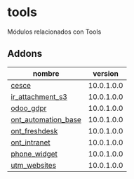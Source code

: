 tools
=========
Módulos relacionados con Tools


Addons
----------------
nombre | version
--- | ---
[cesce](cesce/) | 10.0.1.0.0
[ir_attachment_s3](ir_attachment_s3/) | 10.0.1.0.0
[odoo_gdpr](odoo_gdpr/) | 10.0.1.0.0
[ont_automation_base](ont_automation_base/) | 10.0.1.0.0
[ont_freshdesk](ont_freshdesk/) | 10.0.1.0.0
[ont_intranet](ont_intranet/) | 10.0.1.0.0
[phone_widget](phone_widget/) | 10.0.1.0.0
[utm_websites](utm_websites/) | 10.0.1.0.0
